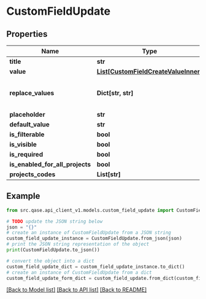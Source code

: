 # CustomFieldUpdate


## Properties

Name | Type | Description | Notes
------------ | ------------- | ------------- | -------------
**title** | **str** |  | 
**value** | [**List[CustomFieldCreateValueInner]**](CustomFieldCreateValueInner.md) |  | [optional] 
**replace_values** | **Dict[str, str]** | Dictionary of old values and their replacemants | [optional] 
**placeholder** | **str** |  | [optional] 
**default_value** | **str** |  | [optional] 
**is_filterable** | **bool** |  | [optional] 
**is_visible** | **bool** |  | [optional] 
**is_required** | **bool** |  | [optional] 
**is_enabled_for_all_projects** | **bool** |  | [optional] 
**projects_codes** | **List[str]** |  | [optional] 

## Example

```python
from src.qase.api_client_v1.models.custom_field_update import CustomFieldUpdate

# TODO update the JSON string below
json = "{}"
# create an instance of CustomFieldUpdate from a JSON string
custom_field_update_instance = CustomFieldUpdate.from_json(json)
# print the JSON string representation of the object
print(CustomFieldUpdate.to_json())

# convert the object into a dict
custom_field_update_dict = custom_field_update_instance.to_dict()
# create an instance of CustomFieldUpdate from a dict
custom_field_update_form_dict = custom_field_update.from_dict(custom_field_update_dict)
```
[[Back to Model list]](../README.md#documentation-for-models) [[Back to API list]](../README.md#documentation-for-api-endpoints) [[Back to README]](../README.md)


